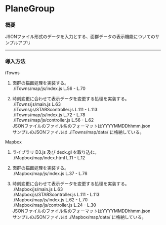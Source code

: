# PlaneGroup

### 概要

JSONファイル形式のデータを入力とする、面群データの表示機能についてのサンプルアプリ

------------

### 導入方法

iTowns

1. 面群の描画処理を実装する。  
     ./iTowns/map/js/index.js L.56 - L.70

2. 時刻変更に合わせて表示データを変更する処理を実装する。  
     ./iTowns/js/main.js L.63  
     ./iTowns/js/STARScontroller.js L.111 - L.113  
     ./iTowns/map/js/index.js L.72 - L.78  
     ./iTowns/map/js/controller.js L.56 - L.62  
       JSONファイルのファイル名のフォーマットはYYYYMMDDhhmm.json  
       サンプルのJSONファイルは ./iTowns/map/data/ に格納している。


Mapbox

1. ライブラリ D3.js 及び deck.gl を取り込む。  
     ./Mapbox/map/index.html L.11 - L.12

2. 面群の描画処理を実装する。  
     ./Mapbox/map/js/index.js L.37 - L.76

3. 時刻変更に合わせて表示データを変更する処理を実装する。  
     ./Mapbox/js/main.js L.63  
     ./Mapbox/js/STARScontroller.js L.111 - L.113  
     ./Mapbox/map/js/index.js L.62 - L.70  
     ./Mapbox/map/js/controller.js L.24 - L.30  
       JSONファイルのファイル名のフォーマットはYYYYMMDDhhmm.json  
       サンプルのJSONファイルは ./Mapbox/map/data/ に格納している。

